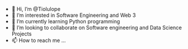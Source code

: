 - 👋 Hi, I’m @Tiolulope
- 👀 I’m interested in Software Engineering and Web 3 
- 🌱 I’m currently learning Python programming
- 💞️ I’m looking to collaborate on Software engineering and Data Science Projects 
- 📫 How to reach me ...

<!---
Tiolulope/Tiolulope is a ✨ special ✨ repository because its `README.md` (this file) appears on your GitHub profile.
You can click the Preview link to take a look at your changes.
--->
